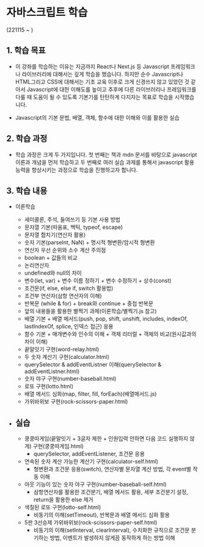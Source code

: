# 자바스크립트 학습

(221115 ~ )

## 1. 학습 목표

- 이 강좌를 학습하는 이유는 지금까지 React나 Next.js 등 Javascript 프레임워크나 라이브러리에 대해서는 깊게 학습을 했습니다. 하지만 순수 Javascript나 HTML그리고 CSS에 대해서는 기초 교육 이후로 크게 신경쓰지 않고 있었던 것 같아서 Javascript에 대한 이해도를 높이고 추후에 다른 라이브러리나 프레임워크를 다룰 때 도움이 될 수 있도록 기본기를 탄탄하게 다지자는 목표로 학습을 시작했습니다.

- Javascript의 기본 문법, 배열, 객체, 함수에 대한 이해와 이를 활용한 실습

## 2. 학습 과정

- 학습 과정은 크게 두 가지입니다. 첫 번째는 책과 mdn 문서를 바탕으로 javascript 이론과 개념을 먼저 학습하고 두 번째로 여러 실습 과제를 통해서 javascript 활용 능력을 향상시키는 과정으로 학습을 진행하고자 합니다.

## 3. 학습 내용

- 이론학습

  - 세미콜론, 주석, 들여쓰기 등 기본 사용 방법
  - 문자열 기본(따옴표, 백틱, typeof, escape)
  - 문자열 합치기(연산자 활용)
  - 숫자 기본(parseInt, NaN) + 명시적 형변환/암시적 형변환
  - 연산자 우선 순위와 소수 계산 주의점
  - boolean + 값들의 비교
  - 논리연산자
  - undefined와 null의 차이
  - 변수(let, var) + 변수 이름 정하기 + 변수 수정하기 + 상수(const)
  - 조건문(if, else, else if, switch 활용법)
  - 조건부 연산자(삼항 연산자의 이해)
  - 반복문 (while & for) + break와 continue + 중첩 반복문
  - 앞의 내용들을 활용한 별찍기 과제(이론학습/별찍기.js 참고)
  - 배열 기본 + 배열 메서드(push, pop, shift, unshift, includes, indexOf, lastIndexOf, splice, 인덱스 접근) 응용
  - 함수 기본 + 매개변수와 인수의 이해 + 객체 리터럴 + 객체의 비교(원시값과의 차이 이해)
  - 끝말잇기 구현(word-relay.html)
  - 두 숫자 계산기 구현(calculator.html)
  - querySelector & addEventListner 이해(querySelector & addEventListner.html)
  - 숫자 야구 구현(number-baseball.html)
  - 로또 구현(lotto.html)
  - 배열 메서드 심화(map, filter, fill, forEach)(배열메서드.js)
  - 가위바위보 구현(rock-scissors-paper.html)

- ## 실습
  - 쿵쿵따게임(끝말잇기 + 3글자 제한 + 인원입력 안하면 다음 코드 실행하지 않게) 구현(쿵쿵따게임.html)
    - querySelector, addEventListener, 조건문 응용
  - 연속된 숫자 계산 가능한 계산기 구현(calculator-self.html)
    - 형변환과 조건문 응용(switch), 연산자별 문자열 계산 방법, 각 event별 작동 이해
  - 아웃 기능이 있는 숫자 야구 구현(number-baseball-self.html)
    - 삼항연산자를 활용한 조건분기, 배열 메서드 활용, 세부 조건분기 설정, return을 활용한 else 제거
  - 색칠된 로또 구현(lotto-self.html)
    - 비동기의 이해(setTimeout), 반복문과 배열 메서드 심화 활용
  - 5판 3선승제 가위바위보(rock-scissors-paper-self.html)
    - 비동기의 이해(setInterval, clearInterval), 수치화한 규칙으로 조건문 분기하는 방법, 이벤트가 발생하지 않게끔 동작하게 하는 방법 이해
